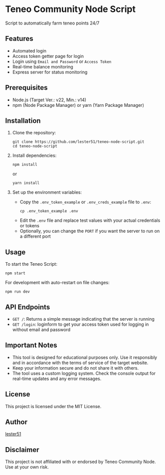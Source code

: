# Teneo Community Node Script

Script to automatically farm teneo points 24/7

## Features

- Automated login
- Access token getter page for login
- Login using `Email and Password` or `Access Token`
- Real-time balance monitoring
- Express server for status monitoring

## Prerequisites

- Node.js (Target Ver.: v22, Min.: v14)
- npm (Node Package Manager) or yarn (Yarn Package Manager)

## Installation

1. Clone the repository:

   ```
   git clone https://github.com/lester51/teneo-node-script.git
   cd teneo-node-script
   ```

2. Install dependencies:

   ```
   npm install
   ```
   or
   ```
   yarn install
   ```

3. Set up the environment variables:
   - Copy the `.env_token_example` or `.env_creds_example` file to `.env`:
     ```
     cp .env_token_example .env
     ```
   - Edit the `.env` file and replace test values with your actual credentials or tokens
   - Optionally, you can change the `PORT` if you want the server to run on a different port

## Usage

To start the Teneo Script:

```
npm start
```

For development with auto-restart on file changes:

```
npm run dev
```
## API Endpoints

- `GET /`: Returns a simple message indicating that the server is running
- `GET /login`: loginform to get your access token used for logging in without email and password

## Important Notes

- This tool is designed for educational purposes only. Use it responsibly and in accordance with the terms of service of the target website.
- Keep your information secure and do not share it with others.
- The tool uses a custom logging system. Check the console output for real-time updates and any error messages.

## License

This project is licensed under the MIT License.

## Author

[lester51](https://github.com/lester51)

## Disclaimer

This project is not affiliated with or endorsed by Teneo Community Node. Use at your own risk.
